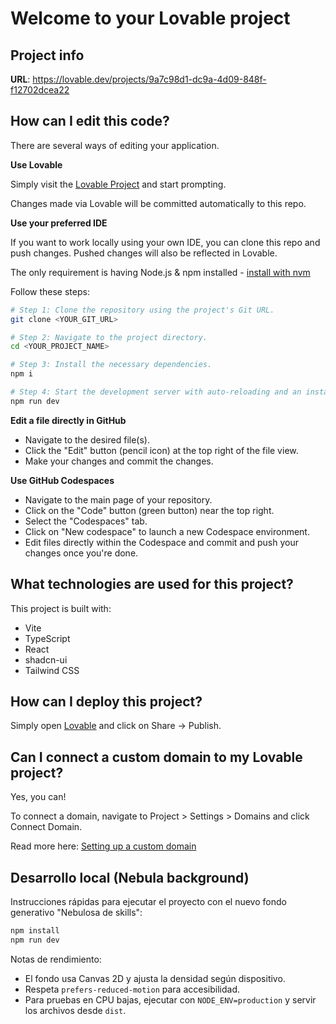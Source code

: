 # Welcome to your Lovable project

## Project info

**URL**: https://lovable.dev/projects/9a7c98d1-dc9a-4d09-848f-f12702dcea22

## How can I edit this code?

There are several ways of editing your application.

**Use Lovable**

Simply visit the [Lovable Project](https://lovable.dev/projects/9a7c98d1-dc9a-4d09-848f-f12702dcea22) and start prompting.

Changes made via Lovable will be committed automatically to this repo.

**Use your preferred IDE**

If you want to work locally using your own IDE, you can clone this repo and push changes. Pushed changes will also be reflected in Lovable.

The only requirement is having Node.js & npm installed - [install with nvm](https://github.com/nvm-sh/nvm#installing-and-updating)

Follow these steps:

```sh
# Step 1: Clone the repository using the project's Git URL.
git clone <YOUR_GIT_URL>

# Step 2: Navigate to the project directory.
cd <YOUR_PROJECT_NAME>

# Step 3: Install the necessary dependencies.
npm i

# Step 4: Start the development server with auto-reloading and an instant preview.
npm run dev
```

**Edit a file directly in GitHub**

- Navigate to the desired file(s).
- Click the "Edit" button (pencil icon) at the top right of the file view.
- Make your changes and commit the changes.

**Use GitHub Codespaces**

- Navigate to the main page of your repository.
- Click on the "Code" button (green button) near the top right.
- Select the "Codespaces" tab.
- Click on "New codespace" to launch a new Codespace environment.
- Edit files directly within the Codespace and commit and push your changes once you're done.

## What technologies are used for this project?

This project is built with:

- Vite
- TypeScript
- React
- shadcn-ui
- Tailwind CSS

## How can I deploy this project?

Simply open [Lovable](https://lovable.dev/projects/9a7c98d1-dc9a-4d09-848f-f12702dcea22) and click on Share -> Publish.

## Can I connect a custom domain to my Lovable project?

Yes, you can!

To connect a domain, navigate to Project > Settings > Domains and click Connect Domain.

Read more here: [Setting up a custom domain](https://docs.lovable.dev/tips-tricks/custom-domain#step-by-step-guide)

## Desarrollo local (Nebula background)

Instrucciones rápidas para ejecutar el proyecto con el nuevo fondo generativo "Nebulosa de skills":

```powershell
npm install
npm run dev
```

Notas de rendimiento:
- El fondo usa Canvas 2D y ajusta la densidad según dispositivo.
- Respeta `prefers-reduced-motion` para accesibilidad.
- Para pruebas en CPU bajas, ejecutar con `NODE_ENV=production` y servir los archivos desde `dist`.

